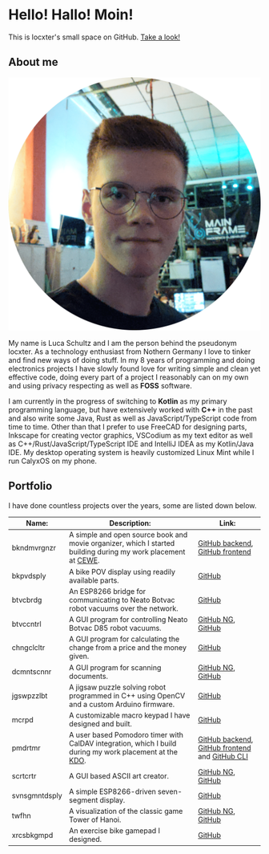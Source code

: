 # Hello! Hallo! Moin!

This is locxter's small space on GitHub. [Take a look!](https://github.com/locxter?tab=repositories)

## About me

![Portrait of me](portrait.png)

My name is Luca Schultz and I am the person behind the pseudonym locxter. As a technology enthusiast from Nothern Germany I love to tinker and find new ways of doing stuff. In my 8 years of programming and doing electronics projects I have slowly found love for writing simple and clean yet effective code, doing every part of a project I reasonably can on my own and using privacy respecting as well as **FOSS** software.

I am currently in the progress of switching to **Kotlin** as my primary programming language, but have extensively worked with **C++** in the past and also write some Java, Rust as well as JavaScript/TypeScript code from time to time. Other than that I prefer to use FreeCAD for designing parts, Inkscape for creating vector graphics, VSCodium as my text editor as well as C++/Rust/JavaScript/TypeScript IDE and IntelliJ IDEA as my Kotlin/Java IDE. My desktop operating system is heavily customized Linux Mint while I run CalyxOS on my phone.

## Portfolio

I have done countless projects over the years, some are listed down below.

| Name: | Description: | Link: |
| --- | --- | --- |
| bkndmvrgnzr | A simple and open source book and movie organizer, which I started building during my work placement at [CEWE](https://www.cewe.de/). | [GitHub backend](https://github.com/locxter/bkndmvrgnzr-backend), [GitHub frontend](https://github.com/locxter/bkndmvrgnzr-frontend) |
| bkpvdsply | A bike POV display using readily available parts. | [GitHub](https://github.com/locxter/bkpvdsply) |
| btvcbrdg | An ESP8266 bridge for communicating to Neato Botvac robot vacuums over the network. | [GitHub](https://github.com/locxter/btvcbrdg) |
| btvccntrl | A GUI program for controlling Neato Botvac D85 robot vacuums. | [GitHub NG](https://github.com/locxter/btvccntrl-ng), [GitHub](https://github.com/locxter/btvccntrl) |
| chngclcltr | A GUI program for calculating the change from a price and the money given. | [GitHub](https://github.com/locxter/chngclcltr) |
| dcmntscnnr | A GUI program for scanning documents. | [GitHub NG](https://github.com/locxter/dcmntscnnr-ng), [GitHub](https://github.com/locxter/dcmntscnnr) |
| jgswpzzlbt | A jigsaw puzzle solving robot programmed in C++ using OpenCV and a custom Arduino firmware. | [GitHub](https://github.com/locxter/jgswpzzlbt) |
| mcrpd | A customizable macro keypad I have designed and built. | [GitHub](https://github.com/locxter/mcrpd) |
| pmdrtmr | A user based Pomodoro timer with CalDAV integration, which I build during my work placement at the [KDO](https://www.kdo.de). | [GitHub backend](https://github.com/locxter/pmdrtmr-backend), [GitHub frontend](https://github.com/locxter/pmdrtmr-frontend) and [GitHub CLI](https://github.com/locxter/pmdrtmr-cli) |
| scrtcrtr | A GUI based ASCII art creator. | [GitHub NG](https://github.com/locxter/scrtcrtr-ng), [GitHub](https://github.com/locxter/scrtcrtr) |
| svnsgmntdsply | A simple ESP8266-driven seven-segment display. | [GitHub](https://github.com/locxter/svnsgmntdsply) |
| twfhn | A visualization of the classic game Tower of Hanoi. | [GitHub NG](https://github.com/locxter/twrfhn-ng), [GitHub](https://github.com/locxter/twrfhn) |
| xrcsbkgmpd | An exercise bike gamepad I designed.  | [GitHub](https://github.com/locxter/xrcsbkgmpd) |
